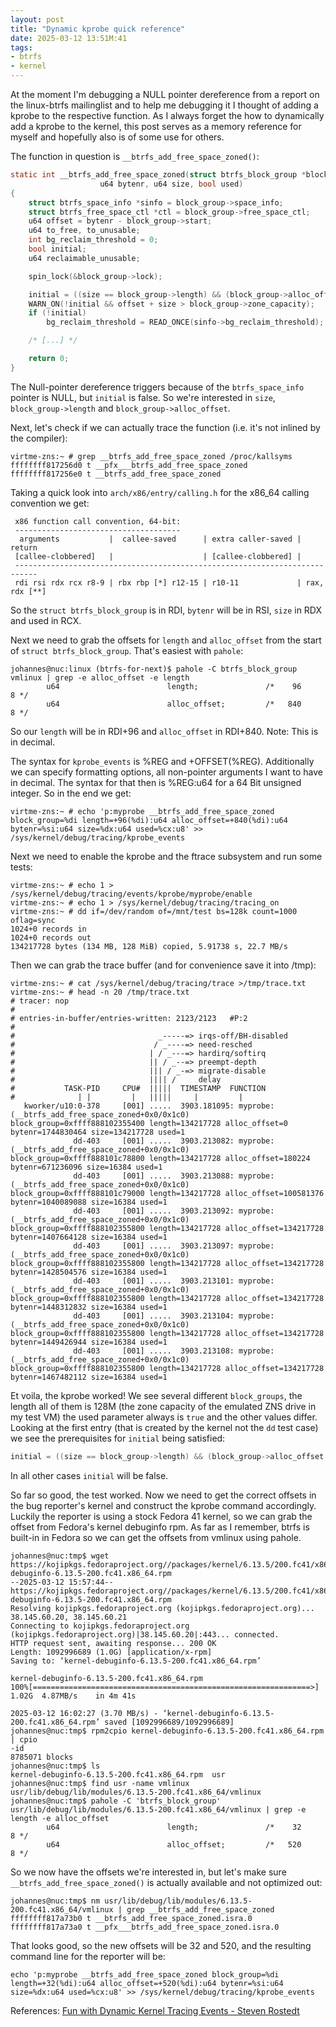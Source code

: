 ```yaml
---
layout: post
title: "Dynamic kprobe quick reference"
date: 2025-03-12 13:51M:41
tags:
- btrfs
- kernel
---
```


At the moment I'm debugging a NULL pointer dereference from a report on the
linux-btrfs mailinglist and to help me debugging it I thought of adding a
kprobe to the respective function. As I always forget the how to dynamically
add a kprobe to the kernel, this post serves as a memory reference for myself
and hopefully also is of some use for others.

The function in question is `__btrfs_add_free_space_zoned()`:

```C
static int __btrfs_add_free_space_zoned(struct btrfs_block_group *block_group,
					u64 bytenr, u64 size, bool used)
{
	struct btrfs_space_info *sinfo = block_group->space_info;
	struct btrfs_free_space_ctl *ctl = block_group->free_space_ctl;
	u64 offset = bytenr - block_group->start;
	u64 to_free, to_unusable;
	int bg_reclaim_threshold = 0;
	bool initial;
	u64 reclaimable_unusable;

	spin_lock(&block_group->lock);

	initial = ((size == block_group->length) && (block_group->alloc_offset == 0));
	WARN_ON(!initial && offset + size > block_group->zone_capacity);
	if (!initial)
		bg_reclaim_threshold = READ_ONCE(sinfo->bg_reclaim_threshold);

    /* [...] */

	return 0;
}

```

The Null-pointer dereference triggers because of the `btrfs_space_info`
pointer is NULL, but `initial` is false. So we're interested in `size`,
`block_group->length` and `block_group->alloc_offset`.

Next, let's check if we can actually trace the function (i.e. it's not
inlined by the compiler):

```
virtme-zns:~ # grep __btrfs_add_free_space_zoned /proc/kallsyms
ffffffff817256d0 t __pfx___btrfs_add_free_space_zoned
ffffffff817256e0 t __btrfs_add_free_space_zoned
```

Taking a quick look into `arch/x86/entry/calling.h` for the x86\_64 calling
convention we get:

```
 x86 function call convention, 64-bit:
 -------------------------------------
  arguments           |  callee-saved      | extra caller-saved | return
 [callee-clobbered]   |                    | [callee-clobbered] |
 ---------------------------------------------------------------------------
 rdi rsi rdx rcx r8-9 | rbx rbp [*] r12-15 | r10-11             | rax, rdx [**]

```

So the `struct btrfs_block_group` is in RDI, `bytenr` will be in RSI, `size`
in RDX and used in RCX.

Next we need to grab the offsets for `length` and `alloc_offset` from the
start of `struct btrfs_block_group`. That's easiest with `pahole`:

```
johannes@nuc:linux (btrfs-for-next)$ pahole -C btrfs_block_group vmlinux | grep -e alloc_offset -e length
        u64                        length;               /*    96     8 */
        u64                        alloc_offset;         /*   840     8 */
```

So our `length` will be in RDI+96 and `alloc_offset` in RDI+840. Note: This is
in decimal.

The syntax for `kprobe_events` is %REG and +OFFSET(%REG). Additionally we can
specify formatting options, all non-pointer arguments I want to have in
decimal. The syntax for that then is %REG:u64 for a 64 Bit unsigned integer.
So in the end we get:

```
virtme-zns:~ # echo 'p:myprobe __btrfs_add_free_space_zoned block_group=%di length=+96(%di):u64 alloc_offset=+840(%di):u64 bytenr=%si:u64 size=%dx:u64 used=%cx:u8' >> /sys/kernel/debug/tracing/kprobe_events
```

Next we need to enable the kprobe and the ftrace subsystem and run some tests:

```
virtme-zns:~ # echo 1 > /sys/kernel/debug/tracing/events/kprobe/myprobe/enable
virtme-zns:~ # echo 1 > /sys/kernel/debug/tracing/tracing_on
virtme-zns:~ # dd if=/dev/random of=/mnt/test bs=128k count=1000 oflag=sync
1024+0 records in
1024+0 records out
134217728 bytes (134 MB, 128 MiB) copied, 5.91738 s, 22.7 MB/s
```

Then we can grab the trace buffer (and for convenience save it into /tmp):

```
virtme-zns:~ # cat /sys/kernel/debug/tracing/trace >/tmp/trace.txt
virtme-zns:~ # head -n 20 /tmp/trace.txt
# tracer: nop
#
# entries-in-buffer/entries-written: 2123/2123   #P:2
#
#                                _-----=> irqs-off/BH-disabled
#                               / _----=> need-resched
#                              | / _---=> hardirq/softirq
#                              || / _--=> preempt-depth
#                              ||| / _-=> migrate-disable
#                              |||| /     delay
#           TASK-PID     CPU#  |||||  TIMESTAMP  FUNCTION
#              | |         |   |||||     |         |
   kworker/u10:0-378     [001] .....  3903.181095: myprobe: (__btrfs_add_free_space_zoned+0x0/0x1c0) block_group=0xffff888102355400 length=134217728 alloc_offset=0 bytenr=1744830464 size=134217728 used=1
              dd-403     [001] .....  3903.213082: myprobe: (__btrfs_add_free_space_zoned+0x0/0x1c0) block_group=0xffff888101c78800 length=134217728 alloc_offset=180224 bytenr=671236096 size=16384 used=1
              dd-403     [001] .....  3903.213088: myprobe: (__btrfs_add_free_space_zoned+0x0/0x1c0) block_group=0xffff888101c79000 length=134217728 alloc_offset=100581376 bytenr=1040089088 size=16384 used=1
              dd-403     [001] .....  3903.213092: myprobe: (__btrfs_add_free_space_zoned+0x0/0x1c0) block_group=0xffff888102355800 length=134217728 alloc_offset=134217728 bytenr=1407664128 size=16384 used=1
              dd-403     [001] .....  3903.213097: myprobe: (__btrfs_add_free_space_zoned+0x0/0x1c0) block_group=0xffff888102355800 length=134217728 alloc_offset=134217728 bytenr=1428504576 size=16384 used=1
              dd-403     [001] .....  3903.213101: myprobe: (__btrfs_add_free_space_zoned+0x0/0x1c0) block_group=0xffff888102355800 length=134217728 alloc_offset=134217728 bytenr=1448312832 size=16384 used=1
              dd-403     [001] .....  3903.213104: myprobe: (__btrfs_add_free_space_zoned+0x0/0x1c0) block_group=0xffff888102355800 length=134217728 alloc_offset=134217728 bytenr=1449426944 size=16384 used=1
              dd-403     [001] .....  3903.213108: myprobe: (__btrfs_add_free_space_zoned+0x0/0x1c0) block_group=0xffff888102355800 length=134217728 alloc_offset=134217728 bytenr=1467482112 size=16384 used=1
```

Et voila, the kprobe worked! We see several different `block_groups`, the
length all of them is 128M (the zone capacity of the emulated ZNS drive in my
test VM) the used parameter always is `true` and the other values differ.
Looking at the first entry (that is created by the kernel not the `dd` test
case) we see the prerequisites for `initial` being satisfied:

```C
initial = ((size == block_group->length) && (block_group->alloc_offset == 0));
```

In all other cases `initial` will be false.

So far so good, the test worked. Now we need to get the correct offsets in the
bug reporter's kernel and construct the kprobe command accordingly. Luckily
the reporter is using a stock Fedora 41 kernel, so we can grab the offset from
Fedora's kernel debuginfo rpm. As far as I remember, btrfs is built-in in
Fedora so we can get the offsets from vmlinux using pahole.

```
johannes@nuc:tmp$ wget https://kojipkgs.fedoraproject.org//packages/kernel/6.13.5/200.fc41/x86_64/kernel-debuginfo-6.13.5-200.fc41.x86_64.rpm
--2025-03-12 15:57:44--  https://kojipkgs.fedoraproject.org//packages/kernel/6.13.5/200.fc41/x86_64/kernel-debuginfo-6.13.5-200.fc41.x86_64.rpm
Resolving kojipkgs.fedoraproject.org (kojipkgs.fedoraproject.org)... 38.145.60.20, 38.145.60.21
Connecting to kojipkgs.fedoraproject.org (kojipkgs.fedoraproject.org)|38.145.60.20|:443... connected.
HTTP request sent, awaiting response... 200 OK
Length: 1092996689 (1.0G) [application/x-rpm]
Saving to: ‘kernel-debuginfo-6.13.5-200.fc41.x86_64.rpm’

kernel-debuginfo-6.13.5-200.fc41.x86_64.rpm                                                100%[==============================================================>]   1.02G  4.87MB/s    in 4m 41s

2025-03-12 16:02:27 (3.70 MB/s) - ‘kernel-debuginfo-6.13.5-200.fc41.x86_64.rpm’ saved [1092996689/1092996689]
johannes@nuc:tmp$ rpm2cpio kernel-debuginfo-6.13.5-200.fc41.x86_64.rpm | cpio
-id
8785071 blocks
johannes@nuc:tmp$ ls
kernel-debuginfo-6.13.5-200.fc41.x86_64.rpm  usr
johannes@nuc:tmp$ find usr -name vmlinux
usr/lib/debug/lib/modules/6.13.5-200.fc41.x86_64/vmlinux
johannes@nuc:tmp$ pahole -C 'btrfs_block_group' usr/lib/debug/lib/modules/6.13.5-200.fc41.x86_64/vmlinux | grep -e length -e alloc_offset
        u64                        length;               /*    32     8 */
        u64                        alloc_offset;         /*   520     8 */
```

So we now have the offsets we're interested in, but let's make sure
`__btrfs_add_free_space_zoned()` is actually available and not optimized out:

```
johannes@nuc:tmp$ nm usr/lib/debug/lib/modules/6.13.5-200.fc41.x86_64/vmlinux | grep __btrfs_add_free_space_zoned
ffffffff817a73b0 t __btrfs_add_free_space_zoned.isra.0
ffffffff817a73a0 t __pfx___btrfs_add_free_space_zoned.isra.0
```

That looks good, so the new offsets will be 32 and 520, and the resulting
command line for the reporter will be:

```
echo 'p:myprobe __btrfs_add_free_space_zoned block_group=%di length=+32(%di):u64 alloc_offset=+520(%di):u64 bytenr=%si:u64 size=%dx:u64 used=%cx:u8' >> /sys/kernel/debug/tracing/kprobe_events
```

References:
[Fun with Dynamic Kernel Tracing Events - Steven Rostedt](https://events19.linuxfoundation.org/wp-content/uploads/2017/12/oss-eu-2018-fun-with-dynamic-trace-events_steven-rostedt.pdf)
